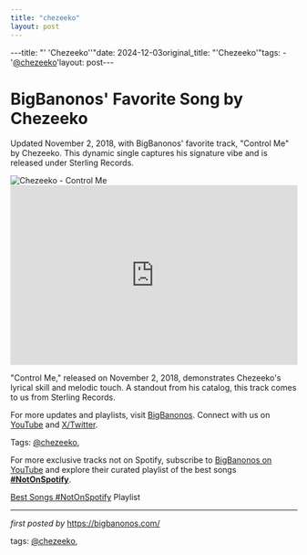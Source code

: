 ```yaml
---
title: "chezeeko"
layout: post
---
```

---title: "' 'Chezeeko''"date: 2024-12-03original_title: "'Chezeeko'"tags:  - '[@chezeeko](/tags/chezeeko/)'layout: post---<!-- Post Title --><h1 >BigBanonos' Favorite Song by Chezeeko</h1> <!-- Introductory Text --><p >Updated November 2, 2018, with BigBanonos' favorite track, "Control Me" by Chezeeko. This dynamic single captures his signature vibe and is released under Sterling Records.</p> <!-- Featured Image --><div > <img src="https://i1.sndcdn.com/avatars-Dy7qeX0yYW5qrjNx-WqAfVg-t240x240.jpg" alt="Chezeeko - Control Me" /></div> <!-- YouTube Video Embed --><div > <iframe width="100%" height="315" src="https://www.youtube.com/embed/-Jowkwuf5LM" title="Chezeeko - Control Me [Music Video] | GRM Daily" frameborder="0" allow="accelerometer; autoplay; clipboard-write; encrypted-media; gyroscope; picture-in-picture; web-share" referrerpolicy="strict-origin-when-cross-origin" allowfullscreen></iframe></div> <!-- Song Information --><div > <p>"Control Me," released on November 2, 2018, demonstrates Chezeeko's lyrical skill and melodic touch. A standout from his catalog, this track comes to us from Sterling Records.</p></div> <!-- Footer Links --><div > <p>For more updates and playlists, visit <a href="https://bigbanonos.com/" target="_blank">BigBanonos</a>. Connect with us on <a href="https://www.youtube.com/[@BigBanonos](/tags/BigBanonos/)" target="_blank">YouTube</a> and <a href="https://x.com/bigbanonos" target="_blank">X/Twitter</a>.</p></div> <!-- Tags --><p >Tags: [@chezeeko](/tags/chezeeko/),</p><!--Subscribe and Playlist Links--><div>    <p>For more exclusive tracks not on Spotify, subscribe to <a href="https://www.youtube.com/[@BigBanonos](/tags/BigBanonos/)" target="_blank">BigBanonos on YouTube</a> and explore their curated playlist of the best songs <strong>[#NotOnSpotify](/tags/NotOnSpotify/)</strong>.</p>    <p><a href="https://www.youtube.com/playlist?list=PLtuNtuTatqI0kFahUCbtbfenC_ET5O_tr" target="_blank">Best Songs [#NotOnSpotify](/tags/NotOnSpotify/) Playlist<br /></a></p></div><hr /><p><em>first posted by</em> <a href="https://bigbanonos.com/" rel="noopener" target="_new">https://bigbanonos.com/</a></p><p>tags: [@chezeeko](/tags/chezeeko/),</p>